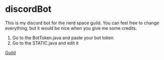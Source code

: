 # discordBot

This is my discord bot for the nerd space guild.
You can feel free to change everything, but it would be nice when you give me some credits.

1. Go to the BotToken.java and paste your bot token
2. Go to the STATIC.java and edit it

[Guild](https://discord.gg/DMEEChw)

